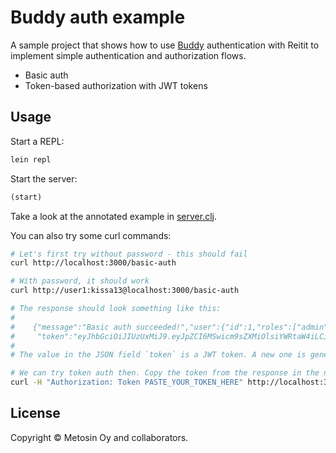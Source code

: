 # Buddy auth example

A sample project that shows how to use [Buddy] authentication with Reitit to implement simple authentication and authorization flows.

* Basic auth
* Token-based authorization with JWT tokens

[Buddy]: https://github.com/funcool/buddy

## Usage

Start a REPL:

```sh
lein repl
```

Start the server:

```clj
(start)
```

Take a look at the annotated example in [server.clj](src/example/server.clj).

You can also try some curl commands:

```sh
# Let's first try without password - this should fail
curl http://localhost:3000/basic-auth

# With password, it should work
curl http://user1:kissa13@localhost:3000/basic-auth

# The response should look something like this:
#
#    {"message":"Basic auth succeeded!","user":{"id":1,"roles":["admin","user"],
#     "token":"eyJhbGciOiJIUzUxMiJ9.eyJpZCI6MSwicm9sZXMiOlsiYWRtaW4iLCJ1c2VyIl0sImV4cCI6MTU5NTU5NDcxNn0.lPFcLxWMFK4_dCLZs2crPB2rmvwO6f-uRsRYdhaWTAJHGKIQpP8anjbmnz6QlrS_RlI160FVzZohPlmkS9JfIQ"}}
#
# The value in the JSON field `token` is a JWT token. A new one is generated with every call and they expire in two hours.

# We can try token auth then. Copy the token from the response in the next command:
curl -H "Authorization: Token PASTE_YOUR_TOKEN_HERE" http://localhost:3000/token-auth

```

## License

Copyright © Metosin Oy and collaborators.
